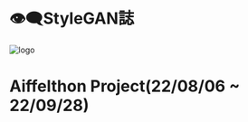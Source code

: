 # 👁️‍🗨️StyleGAN誌
![logo](https://user-images.githubusercontent.com/100528803/192602362-f3ad4763-1ccd-45d6-91ca-144455a38c6e.png)

# Aiffelthon Project(22/08/06 ~ 22/09/28)
